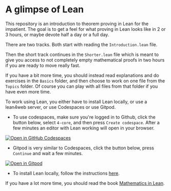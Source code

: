 # A glimpse of Lean

This repository is an introduction to theorem proving in Lean for the impatient.
The goal is to get a feel for what proving in Lean looks like in 2 or 3 hours,
or maybe devote half a day or a full day.

There are two tracks. Both start with reading the `Introduction.lean` file.

Then the short track continues in the `Shorter.lean` file which is meant to give
you access to not completely empty mathematical proofs in two hours if you are
ready to move really fast.

If you have a bit more time, you should instead read explanations and do
exercises in the `Basics` folder, and then choose to work on one file from the
`Topics` folder. Of course you can play with all files from that folder if you
have even more time.

To work using Lean, you either have to install Lean locally, or use a lean4web
server, or use Codespaces or use Gitpod.

* To use codespaces, make sure you're logged in to Github, click the button below, select `4-core`, and then press `Create codespace`. After a few minutes an editor with Lean working will open in your browser.

[![Open in GitHub Codespaces](https://github.com/codespaces/badge.svg)](https://codespaces.new/PatrickMassot/GlimpseOfLean)

* Gitpod is very similar to Codespaces, click the button below, press `Continue` and wait a few minutes.

[![Open in Gitpod](https://gitpod.io/button/open-in-gitpod.svg)](https://gitpod.io/#https://github.com/PatrickMassot/GlimpseOfLean)
* To install Lean locally, follow the instructions [here](https://leanprover-community.github.io/get_started.html).

If you have a lot more time, you should read the book [Mathematics in Lean](https://leanprover-community.github.io/mathematics_in_lean/).
